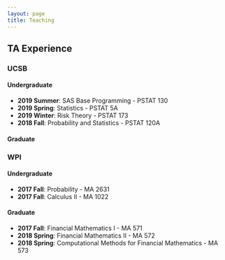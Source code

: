 ```yaml
---
layout: page
title: Teaching
---
```


## TA Experience

### UCSB
#### Undergraduate
* **2019 Summer**: SAS Base Programming - PSTAT 130
* **2019 Spring**: Statistics - PSTAT 5A
* **2019 Winter**: Risk Theory - PSTAT 173
* **2018 Fall**: Probability and Statistics - PSTAT 120A


#### Graduate

### WPI
#### Undergraduate
* **2017 Fall**: Probability - MA 2631
* **2017 Fall**: Calculus II - MA 1022

#### Graduate
* **2017 Fall**: Financial Mathematics I - MA 571
* **2018 Spring**: Financial Mathematics II - MA 572
* **2018 Spring**: Computational Methods for Financial Mathematics - MA 573
